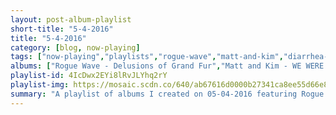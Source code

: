 ```yaml
---
layout: post-album-playlist
short-title: "5-4-2016"
title: "5-4-2016"
category: [blog, now-playing]
tags: ["now-playing","playlists","rogue-wave","matt-and-kim","diarrhea-planet","various-artists","wire","germs","the-clash","brian-eno","mock-orange","mock-orange","mock-orange"]
albums: ["Rogue Wave - Delusions of Grand Fur","Matt and Kim - WE WERE THE WEIRDOS","Diarrhea Planet - I'm Rich Beyond Your Wildest Dreams","Various Artists - American Hi-Fi Acoustic","Wire - Pink Flag","Germs - GI","The Clash - The Clash (Remastered)","Brian Eno - The Ship","Mock Orange - Intake","Mock Orange - High Octane Punk Mode","Mock Orange - Nine Times"]
playlist-id: 4IcDwx2EYi8lRvJLYhq2rY
playlist-img: https://mosaic.scdn.co/640/ab67616d0000b27341ca8ee55d66e8274606c2a6ab67616d0000b27377567e3c4b07716709eacbcaab67616d0000b27397a488dda7ae4a6055dc1299ab67616d0000b273a6da8361a6d1f7422cad8465
summary: "A playlist of albums I created on 05-04-2016 featuring Rogue Wave, Matt and Kim, Diarrhea Planet, Various Artists, Wire, Germs, The Clash, Brian Eno, Mock Orange, Mock Orange, and Mock Orange"
---
```

